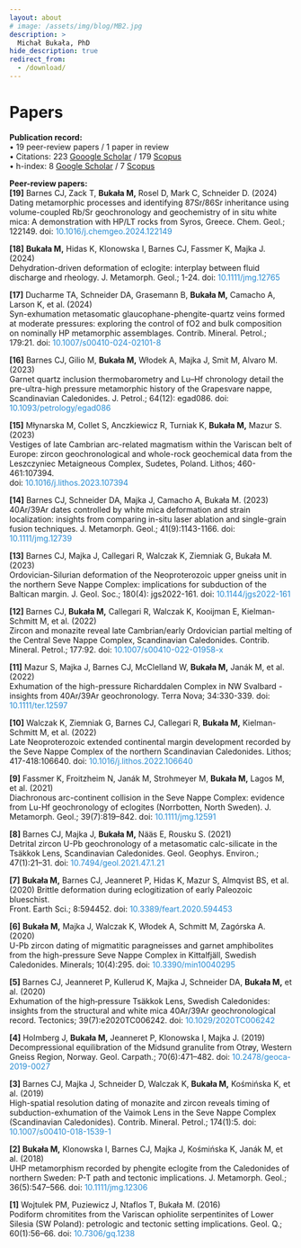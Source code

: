 ```yaml
---
layout: about
# image: /assets/img/blog/MB2.jpg
description: >
  Michał Bukała, PhD
hide_description: true
redirect_from:
  - /download/
---
```


# Papers
<b>Publication record:</b><br>
    • 19 peer-review papers / 1 paper in review <br>
    • Citations: 223 [Gooogle Scholar](https://scholar.google.com/citations?user=c75h1EcAAAAJ&hl=pl&oi=ao) 
               / 179 [Scopus](https://www.scopus.com/authid/detail.uri?authorId=57189596785) <br>
    • h-index: 8 [Google Scholar](https://scholar.google.com/citations?user=c75h1EcAAAAJ&hl=pl&oi=ao) 
            / 7 [Scopus](https://www.scopus.com/authid/detail.uri?authorId=57189596785) <br>

<b>Peer-review papers:</b><br>
<b>[19]</b> Barnes CJ, Zack T, <b><b>Bukała M,</b></b> Rosel D, Mark C, Schneider D. (2024)<br> 
Dating metamorphic processes and identifying 87Sr/86Sr inheritance using volume-coupled Rb/Sr geochronology and geochemistry of in situ white mica: A demonstration with HP/LT rocks from Syros, Greece. 
Chem. Geol.; 122149. 
doi: <a href="https://doi.org/10.1016/j.chemgeo.2024.122149" style="color: rgb(38,139,210); text-decoration: none;"> 10.1016/j.chemgeo.2024.122149 </a>    

<b>[18]</b> <b><b>Bukała M,</b></b> Hidas K, Klonowska I, Barnes CJ, Fassmer K, Majka J. (2024) <br>
Dehydration-driven deformation of eclogite: interplay between fluid discharge and rheology.
J. Metamorph. Geol.; 1-24.
doi: <a href="https://doi.org/10.1111/jmg.12765" style="color: rgb(38,139,210); text-decoration: none;"> 10.1111/jmg.12765 </a> 

<b>[17]</b> Ducharme TA, Schneider DA, Grasemann B, <b>Bukała M,</b> Camacho A, Larson K, et al. (2024) <br>
Syn-exhumation metasomatic glaucophane-phengite-quartz veins formed at moderate pressures: exploring the control of fO2​ and bulk composition on nominally HP metamorphic assemblages. 
Contrib. Mineral. Petrol.; 179:21. 
doi: <a href="https://doi.org/10.1007/s00410-024-02101-8" style="color: rgb(38,139,210); text-decoration: none;"> 10.1007/s00410-024-02101-8 </a> 

<b>[16]</b> Barnes CJ, Gilio M, <b>Bukała M,</b> Włodek A, Majka J, Smit M, Alvaro M. (2023) <br> 
Garnet quartz inclusion thermobarometry and Lu–Hf chronology detail the pre-ultra-high pressure metamorphic history of the Grapesvare nappe, Scandinavian Caledonides.
J. Petrol.; 64(12): egad086. 
doi: <a href="https://doi.org/10.1093/petrology/egad086" style="color: rgb(38,139,210); text-decoration: none;"> 10.1093/petrology/egad086 </a> 

<b>[15]</b> Młynarska M, Collet S, Anczkiewicz R, Turniak K, <b>Bukała M,</b> Mazur S. (2023) <br>
Vestiges of late Cambrian arc-related magmatism within the Variscan belt of Europe: zircon geochronological and whole-rock geochemical data from the Leszczyniec Metaigneous Complex, Sudetes, Poland.
Lithos; 460-461:107394.  
doi: <a href="https://doi.org/10.1016/j.lithos.2023.107394" style="color: rgb(38,139,210); text-decoration: none;"> 10.1016/j.lithos.2023.107394 </a> 

<b>[14]</b> Barnes CJ, Schneider DA, Majka J, Camacho A, Bukała M. (2023) <br>
40Ar/39Ar dates controlled by white mica deformation and strain localization: insights from comparing in-situ laser ablation and single-grain fusion techniques.
J. Metamorph. Geol.; 41(9):1143-1166.
doi: <a href="https://doi.org/10.1111/jmg.12739" style="color: rgb(38,139,210); text-decoration: none;"> 10.1111/jmg.12739 </a> 

<b>[13]</b> Barnes CJ, Majka J, Callegari R, Walczak K, Ziemniak G, Bukała M. (2023) <br>
Ordovician-Silurian deformation of the Neoproterozoic upper gneiss unit in the northern Seve Nappe Complex: implications for subduction of the Baltican margin.
J. Geol. Soc.; 180(4): jgs2022-161. 
doi: <a href="https://doi.org/10.1144/jgs2022-161" style="color: rgb(38,139,210); text-decoration: none;"> 10.1144/jgs2022-161 </a> 

<b>[12]</b> Barnes CJ, <b>Bukała M,</b> Callegari R, Walczak K, Kooijman E, Kielman-Schmitt M, et al. (2022) <br>
Zircon and monazite reveal late Cambrian/early Ordovician partial melting of the Central Seve Nappe Complex, Scandinavian Caledonides.
Contrib. Mineral. Petrol.; 177:92.
doi: <a href="https://doi.org/10.1007/s00410-022-01958-x" style="color: rgb(38,139,210); text-decoration: none;"> 10.1007/s00410-022-01958-x </a> 

<b>[11]</b> Mazur S, Majka J, Barnes CJ, McClelland W, <b>Bukała M,</b> Janák M, et al. (2022) <br>
Exhumation of the high-pressure Richarddalen Complex in NW Svalbard - insights from 40Ar/39Ar geochronology.
Terra Nova; 34:330-339. 
doi: <a href="https://doi.org/10.1111/ter.12597" style="color: rgb(38,139,210); text-decoration: none;"> 10.1111/ter.12597 </a> 

<b>[10]</b> Walczak K, Ziemniak G, Barnes CJ, Callegari R, <b>Bukała M,</b> Kielman-Schmitt M, et al. (2022) <br>
Late Neoproterozoic extended continental margin development recorded by the Seve Nappe Complex of the northern Scandinavian Caledonides.
Lithos; 417-418:106640. 
doi: <a href="https://doi.org/10.1016/j.lithos.2022.106640" style="color: rgb(38,139,210); text-decoration: none;"> 10.1016/j.lithos.2022.106640 </a>   

<b>[9]</b> Fassmer K, Froitzheim N, Janák M, Strohmeyer M, <b>Bukała M,</b> Lagos M, et al. (2021) <br>
Diachronous arc-continent collision in the Seve Nappe Complex: evidence from Lu-Hf geochronology of eclogites (Norrbotten, North Sweden).
J. Metamorph. Geol.; 39(7):819–842. 
doi: <a href="https://doi.org/10.1111/jmg.12591" style="color: rgb(38,139,210); text-decoration: none;"> 10.1111/jmg.12591 </a>  

<b>[8]</b> Barnes CJ, Majka J, <b>Bukała M,</b> Nääs E, Rousku S. (2021) <br>
Detrital zircon U-Pb geochronology of a metasomatic calc-silicate in the Tsäkkok Lens, Scandinavian Caledonides.
Geol. Geophys. Environ.; 47(1):21–31. 
doi: <a href="https://doi.org/10.7494/geol.2021.47.1.21" style="color: rgb(38,139,210); text-decoration: none;"> 10.7494/geol.2021.47.1.21 </a>  

<b>[7]</b> <b>Bukała M,</b> Barnes CJ, Jeanneret P, Hidas K, Mazur S, Almqvist BS, et al. (2020)
Brittle deformation during eclogitization of early Paleozoic blueschist. <br>
Front. Earth Sci.; 8:594452. 
doi: <a href="https://doi.org/10.3389/feart.2020.594453" style="color: rgb(38,139,210); text-decoration: none;"> 10.3389/feart.2020.594453 </a>  

<b>[6]</b> <b>Bukała M,</b> Majka J, Walczak K, Włodek A, Schmitt M, Zagórska A. (2020) <br>
U-Pb zircon dating of migmatitic paragneisses and garnet amphibolites from the high-pressure Seve Nappe Complex in Kittalfjäll, Swedish Caledonides.
Minerals; 10(4):295. 
doi: <a href="https://doi.org/10.3390/min10040295" style="color: rgb(38,139,210); text-decoration: none;"> 10.3390/min10040295 </a>  

<b>[5]</b> Barnes CJ, Jeanneret P, Kullerud K, Majka J, Schneider DA, <b>Bukała M,</b> et al. (2020) <br>
Exhumation of the high‐pressure Tsäkkok Lens, Swedish Caledonides: insights from the structural and white mica 40Ar/39Ar geochronological record.
Tectonics; 39(7):e2020TC006242. 
doi: <a href="https://doi.org/10.1029/2020TC006242" style="color: rgb(38,139,210); text-decoration: none;"> 10.1029/2020TC006242 </a>  

<b>[4]</b> Holmberg J, <b>Bukała M,</b> Jeanneret P, Klonowska I, Majka J. (2019) <br>
Decompressional equilibration of the Midsund granulite from Otrøy, Western Gneiss Region, Norway.
Geol. Carpath.; 70(6):471–482. 
doi: <a href="https://doi.org/10.2478/geoca-2019-0027" style="color: rgb(38,139,210); text-decoration: none;"> 10.2478/geoca-2019-0027 </a>  

<b>[3]</b> Barnes CJ, Majka J, Schneider D, Walczak K, <b>Bukała M,</b> Kośmińska K, et al. (2019) <br>
High-spatial resolution dating of monazite and zircon reveals timing of subduction-exhumation of the Vaimok Lens in the Seve Nappe Complex (Scandinavian Caledonides).
Contrib. Mineral. Petrol.; 174(1):5. 
doi: <a href="https://doi.org/10.1007/s00410-018-1539-1" style="color: rgb(38,139,210); text-decoration: none;"> 10.1007/s00410-018-1539-1 </a>  

<b>[2]</b> <b>Bukała M,</b> Klonowska I, Barnes CJ, Majka J, Kośmińska K, Janák M, et al. (2018) <br>
UHP metamorphism recorded by phengite eclogite from the Caledonides of northern Sweden: P-T path and tectonic implications.
J. Metamorph. Geol.; 36(5):547–566.
doi: <a href="https://doi.org/10.1111/jmg.12306" style="color: rgb(38,139,210); text-decoration: none;"> 10.1111/jmg.12306 </a>  

<b>[1]</b> Wojtulek PM, Puziewicz J, Ntaflos T, Bukała M. (2016) <br>
Podiform chromitites from the Variscan ophiolite serpentinites of Lower Silesia (SW Poland): petrologic and tectonic setting implications.
Geol. Q.; 60(1):56–66.
doi: <a href="https://dx.doi.org/10.7306/gq.1238" style="color: rgb(38,139,210); text-decoration: none;"> 10.7306/gq.1238 </a>  